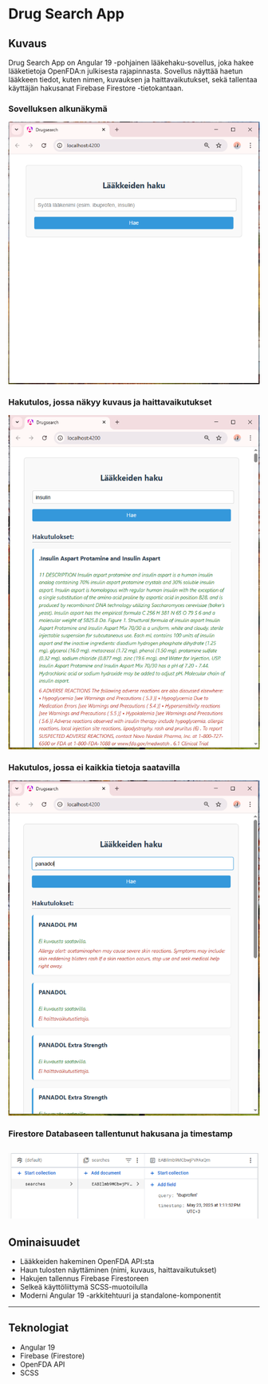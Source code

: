 # Drug Search App

## Kuvaus
Drug Search App on Angular 19 -pohjainen lääkehaku-sovellus, joka hakee lääketietoja OpenFDA:n julkisesta rajapinnasta. Sovellus näyttää haetun lääkkeen tiedot, kuten nimen, kuvauksen ja haittavaikutukset, sekä tallentaa käyttäjän hakusanat Firebase Firestore -tietokantaan.

### Sovelluksen alkunäkymä
![Sovelluksen alkunäkymä](https://github.com/VirkkunenJohanna/drugsearch/blob/main/start_screen.PNG)

### Hakutulos, jossa näkyy kuvaus ja haittavaikutukset
![Hakutulosnäkymä](https://github.com/VirkkunenJohanna/drugsearch/blob/main/search_results_example_1.PNG)

### Hakutulos, jossa ei kaikkia tietoja saatavilla
![Hakutulosnäkymä](https://github.com/VirkkunenJohanna/drugsearch/blob/main/search_results_example_2.PNG)

### Firestore Databaseen tallentunut hakusana ja timestamp 
![Hakutulosnäkymä](https://github.com/VirkkunenJohanna/drugsearch/blob/main/cloud_firestore.PNG)
---

## Ominaisuudet

- Lääkkeiden hakeminen OpenFDA API:sta
- Haun tulosten näyttäminen (nimi, kuvaus, haittavaikutukset)
- Hakujen tallennus Firebase Firestoreen
- Selkeä käyttöliittymä SCSS-muotoilulla
- Moderni Angular 19 -arkkitehtuuri ja standalone-komponentit

---

## Teknologiat

- Angular 19
- Firebase (Firestore)
- OpenFDA API
- SCSS